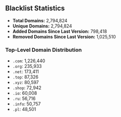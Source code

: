 ## Blacklist Statistics

- **Total Domains:** 2,794,824
- **Unique Domains:** 2,794,824
- **Added Domains Since Last Version:** 798,418
- **Removed Domains Since Last Version:** 1,025,510

### Top-Level Domain Distribution

-  `.com`: 1,226,440
-  `.org`: 235,933
-  `.net`: 173,411
-  `.top`: 87,326
-  `.xyz`: 80,597
-  `.shop`: 72,942
-  `.io`: 60,008
-  `.ru`: 56,716
-  `.info`: 50,757
-  `.pl`: 48,501
